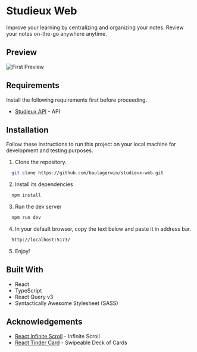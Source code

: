# Studieux Web

Improve your learning by centralizing and organizing your notes. Review your notes on-the-go anywhere anytime.

## Preview

![First Preview](https://i.ibb.co/p31QDhr/studieux-1.png)

<!-- ![First Preview](https://i.ibb.co/p31QDhr/studieux-1.png) -->
<!-- ![First Preview](https://i.ibb.co/p31QDhr/studieux-1.png) -->
<!-- ![First Preview](https://i.ibb.co/p31QDhr/studieux-1.png) -->

## Requirements

Install the following requirements first before proceeding.

- [Studieux API](https://github.com/baulagerwin/studieux-api) - API

## Installation

Follow these instructions to run this project on your local machine for development and testing purposes.

1. Clone the repository.

```bash
  git clone https://github.com/baulagerwin/studieux-web.git
```

2. Install its dependencies

```bash
  npm install
```

3. Run the dev server

```bash
  npm run dev
```

4. In your default browser, copy the text below and paste it in address bar.

```bash
  http://localhost:5173/
```

5. Enjoy!

## Built With

- React
- TypeScript
- React Query v3
- Syntactically Awesome Stylesheet (SASS)

## Acknowledgements

- [React Infinite Scroll](https://github.com/ankeetmaini/react-infinite-scroll-component#readme) - Infinite Scroll
- [React Tinder Card](https://github.com/3DJakob/react-tinder-card) - Swipeable Deck of Cards
